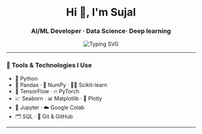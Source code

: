 <h1 align="center">Hi 👋, I'm Sujal</h1>
<h3 align="center">AI/ML Developer · Data Science· Deep learning</h3>

<p align="center">
  <img src="https://readme-typing-svg.herokuapp.com?font=Fira+Code&size=20&pause=1000&color=7E14DB&center=true&vCenter=true&width=440&lines=Turning+data+into+decisions.;Building+intelligent+models.;Learning+every+day.🚀" alt="Typing SVG" />
</p>

---

### 💼 Tools & Technologies I Use
- 🐍 Python  
- 🐼 Pandas · 🔢 NumPy · 🤹‍♂️ Scikit-learn  
- 🧠 TensorFlow · 🔥 PyTorch  
- 📈 Seaborn · 📊 Matplotlib · 🧩 Plotly  
- 📒 Jupyter · ☁️ Google Colab  
- 🗂️ SQL · 🧪 Git & GitHub  

---


